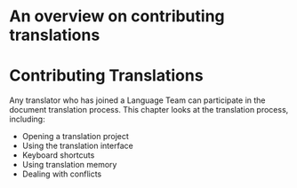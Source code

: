 # An overview on contributing translations

# Contributing Translations

Any translator who has joined a Language Team can participate in the document translation process. This chapter looks at the translation process, including:

- Opening a translation project
- Using the translation interface
- Keyboard shortcuts
- Using translation memory
- Dealing with conflicts